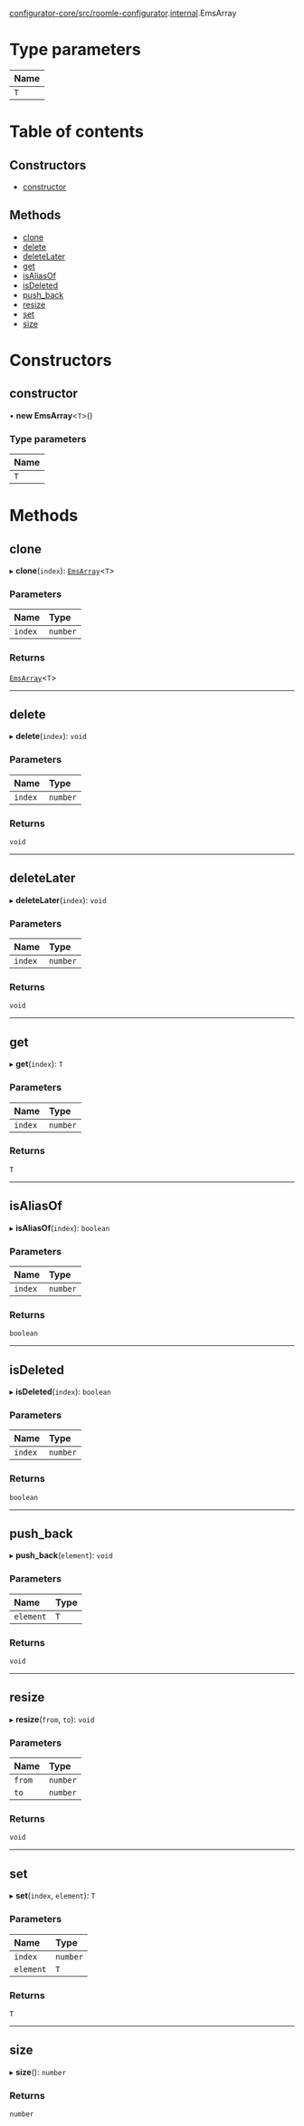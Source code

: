 [configurator-core/src/roomle-configurator](../modules/configurator_core_src_roomle_configurator.md).[internal](../modules/configurator_core_src_roomle_configurator._internal_.md).EmsArray

# Type parameters

| Name |
| :------ |
| `T` |

# Table of contents

## Constructors

- [constructor](configurator_core_src_roomle_configurator._internal_.EmsArray.md#constructor)

## Methods

- [clone](configurator_core_src_roomle_configurator._internal_.EmsArray.md#clone)
- [delete](configurator_core_src_roomle_configurator._internal_.EmsArray.md#delete)
- [deleteLater](configurator_core_src_roomle_configurator._internal_.EmsArray.md#deletelater)
- [get](configurator_core_src_roomle_configurator._internal_.EmsArray.md#get)
- [isAliasOf](configurator_core_src_roomle_configurator._internal_.EmsArray.md#isaliasof)
- [isDeleted](configurator_core_src_roomle_configurator._internal_.EmsArray.md#isdeleted)
- [push\_back](configurator_core_src_roomle_configurator._internal_.EmsArray.md#push_back)
- [resize](configurator_core_src_roomle_configurator._internal_.EmsArray.md#resize)
- [set](configurator_core_src_roomle_configurator._internal_.EmsArray.md#set)
- [size](configurator_core_src_roomle_configurator._internal_.EmsArray.md#size)

# Constructors

## constructor

• **new EmsArray**<`T`\>()

### Type parameters

| Name |
| :------ |
| `T` |

# Methods

## clone

▸ **clone**(`index`): [`EmsArray`](configurator_core_src_roomle_configurator._internal_.EmsArray.md)<`T`\>

### Parameters

| Name | Type |
| :------ | :------ |
| `index` | `number` |

### Returns

[`EmsArray`](configurator_core_src_roomle_configurator._internal_.EmsArray.md)<`T`\>

___

## delete

▸ **delete**(`index`): `void`

### Parameters

| Name | Type |
| :------ | :------ |
| `index` | `number` |

### Returns

`void`

___

## deleteLater

▸ **deleteLater**(`index`): `void`

### Parameters

| Name | Type |
| :------ | :------ |
| `index` | `number` |

### Returns

`void`

___

## get

▸ **get**(`index`): `T`

### Parameters

| Name | Type |
| :------ | :------ |
| `index` | `number` |

### Returns

`T`

___

## isAliasOf

▸ **isAliasOf**(`index`): `boolean`

### Parameters

| Name | Type |
| :------ | :------ |
| `index` | `number` |

### Returns

`boolean`

___

## isDeleted

▸ **isDeleted**(`index`): `boolean`

### Parameters

| Name | Type |
| :------ | :------ |
| `index` | `number` |

### Returns

`boolean`

___

## push\_back

▸ **push_back**(`element`): `void`

### Parameters

| Name | Type |
| :------ | :------ |
| `element` | `T` |

### Returns

`void`

___

## resize

▸ **resize**(`from`, `to`): `void`

### Parameters

| Name | Type |
| :------ | :------ |
| `from` | `number` |
| `to` | `number` |

### Returns

`void`

___

## set

▸ **set**(`index`, `element`): `T`

### Parameters

| Name | Type |
| :------ | :------ |
| `index` | `number` |
| `element` | `T` |

### Returns

`T`

___

## size

▸ **size**(): `number`

### Returns

`number`

